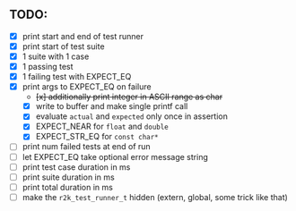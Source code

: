 ## TODO:

- [x] print start and end of test runner
- [x] print start of test suite
- [x] 1 suite with 1 case
- [x] 1 passing test
- [x] 1 failing test with EXPECT_EQ
- [x] print args to EXPECT_EQ on failure
  - ~~[x] additionally print integer in ASCII range as char~~
  - [x] write to buffer and make single printf call
  - [x] evaluate `actual` and `expected` only once in assertion
  - [x] EXPECT_NEAR for `float` and `double`
  - [x] EXPECT_STR_EQ for `const char*`
- [ ] print num failed tests at end of run
- [ ] let EXPECT_EQ take optional error message string
- [ ] print test case duration in ms
- [ ] print suite duration in ms
- [ ] print total duration in ms
- [ ] make the `r2k_test_runner_t` hidden (extern, global, some trick like that)
